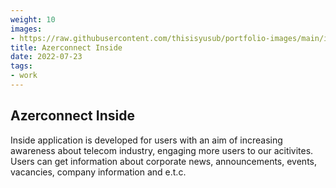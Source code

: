 ```yaml
---
weight: 10
images:
- https://raw.githubusercontent.com/thisisyusub/portfolio-images/main/inside/Simulator%20Screen%20Shot%20-%20iPhone%2013%20Pro%20-%202023-02-09%20at%2000.27.48_iphone13prosilver_portrait.png
title: Azerconnect Inside
date: 2022-07-23
tags:
- work
---
```


## Azerconnect Inside

Inside application is developed for users with an aim of increasing awareness about telecom industry, engaging more users to our acitivites. Users can get information about corporate news, announcements, events, vacancies, company information and e.t.c.